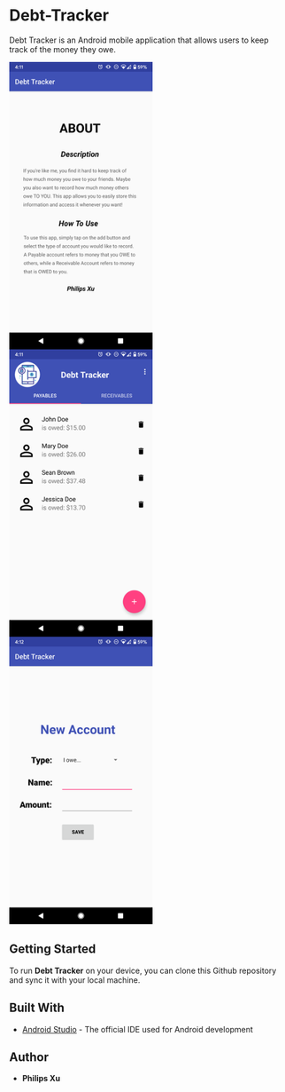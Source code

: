 # Debt-Tracker
Debt Tracker is an Android mobile application that allows users to keep track of the money they owe.

<img align="left" width="259" height="518" src="https://github.com/Puepis/Debt-Tracker/blob/master/about_section.png">
<img align="center" width="259" height="518" src="https://github.com/Puepis/Debt-Tracker/blob/master/account_page.png">
<img  width="259" height="518" src="https://github.com/Puepis/Debt-Tracker/blob/master/new_account_page.png">

## Getting Started
To run **Debt Tracker** on your device, you can clone this Github repository and sync it with your local machine. 


## Built With

* [Android Studio](https://developer.android.com/studio) - The official IDE used for Android development

## Author

* **Philips Xu**
